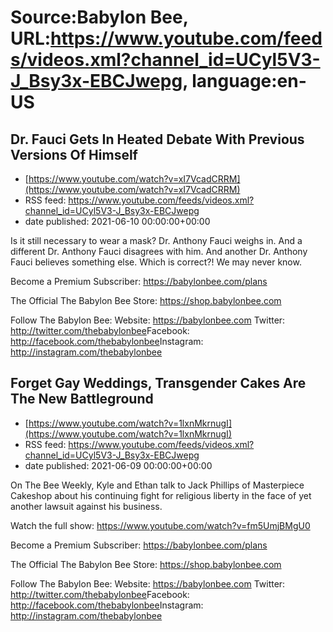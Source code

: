 # Source:Babylon Bee, URL:https://www.youtube.com/feeds/videos.xml?channel_id=UCyl5V3-J_Bsy3x-EBCJwepg, language:en-US

## Dr. Fauci Gets In Heated Debate With Previous Versions Of Himself
 - [https://www.youtube.com/watch?v=xI7VcadCRRM](https://www.youtube.com/watch?v=xI7VcadCRRM)
 - RSS feed: https://www.youtube.com/feeds/videos.xml?channel_id=UCyl5V3-J_Bsy3x-EBCJwepg
 - date published: 2021-06-10 00:00:00+00:00

Is it still necessary to wear a mask? Dr. Anthony Fauci weighs in. And a different Dr. Anthony Fauci disagrees with him. And another Dr. Anthony Fauci believes something else. Which is correct?! We may never know.

Become a Premium Subscriber: https://babylonbee.com/plans

The Official The Babylon Bee Store: https://shop.babylonbee.com​​​​

Follow The Babylon Bee:
Website: https://babylonbee.com​​​​
Twitter: http://twitter.com/thebabylonbee​​​​
Facebook: http://facebook.com/thebabylonbee​​​​
Instagram: http://instagram.com/thebabylonbee​

## Forget Gay Weddings, Transgender Cakes Are The New Battleground
 - [https://www.youtube.com/watch?v=1lxnMkrnugI](https://www.youtube.com/watch?v=1lxnMkrnugI)
 - RSS feed: https://www.youtube.com/feeds/videos.xml?channel_id=UCyl5V3-J_Bsy3x-EBCJwepg
 - date published: 2021-06-09 00:00:00+00:00

On The Bee Weekly, Kyle and Ethan talk to Jack Phillips of Masterpiece Cakeshop about his continuing fight for religious liberty in the face of yet another lawsuit against his business.

Watch the full show: https://www.youtube.com/watch?v=fm5UmjBMgU0

Become a Premium Subscriber: https://babylonbee.com/plans

The Official The Babylon Bee Store: https://shop.babylonbee.com​​​​

Follow The Babylon Bee:
Website: https://babylonbee.com​​​​
Twitter: http://twitter.com/thebabylonbee​​​​
Facebook: http://facebook.com/thebabylonbee​​​​
Instagram: http://instagram.com/thebabylonbee​

